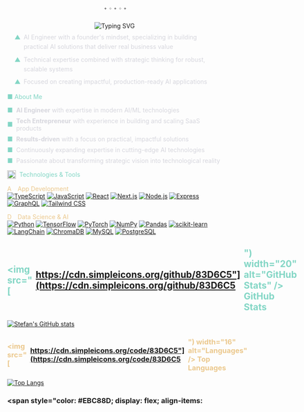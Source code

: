 <div align="center" style="margin: 0.5em 0 0.8em 0;"></div>

<div align="center" style="
  font-family: 'Fira Code', monospace;
  color: #737373;
  font-size: 0.9em;
  margin: -0.5em 0 1.2em 0;
  letter-spacing: 0.3em;
  line-height: 1.5;
">
  <span>✦</span><span>✧</span><span>✦</span><span>✧</span><span>✦</span>
</div>


<div style="display: flex; align-items: center; justify-content: center; margin: 0 auto; max-width: 800px; padding: 0 1em;">
  <span style="color: #83D6C5; margin-right: 0.5em;">
    <a href="https://git.io/typing-svg" style="display: inline-block; width: 100%;">
      <img src="https://readme-typing-svg.demolab.com?font=Fira+Code&weight=500&size=20&duration=3000&pause=1000&color=83D6C5&center=true&vCenter=true&width=100%25&lines=Building+intelligent+solutions+with+AI;Transforming+ideas+into+scalable+product" alt="Typing SVG" style="margin: 0.5em 0; display: inline-block; max-width: 100%;" />
    </a>
  </span>
</div>

<div style="
  max-width: 800px;
  margin: 0 auto;
  padding: 0 1.2em;
  color: #D6D6DD;
  line-height: 1.6;
  font-size: 1em;">
  <div style="display: flex; align-items: flex-start; margin-bottom: 0.5em;">
    <span style="color: #83D6C5; margin-right: 0.5em;">▲</span>
    <span>AI Engineer with a founder's mindset, specializing in building practical AI solutions that deliver real business value</span>
  </div>
  <div style="display: flex; align-items: flex-start; margin-bottom: 0.5em;">
    <span style="color: #83D6C5; margin-right: 0.5em;">▲</span>
    <span>Technical expertise combined with strategic thinking for robust, scalable systems</span>
  </div>
  <div style="display: flex; align-items: flex-start;">
    <span style="color: #83D6C5; margin-right: 0.5em;">▲</span>
    <span>Focused on creating impactful, production-ready AI applications</span>
  </div>
</div>

<span style="color: #83D6C5; display: flex; align-items: center; gap: 8px;">■ About Me</span>
<ul style="list-style-type: none; padding-left: 0; margin-left: 0;">
  <li style="display: flex; align-items: center; gap: 8px; margin-bottom: 8px;"><span style="color: #83D6C5;">■</span> <span style="color: #D6D6DD"><strong>AI Engineer</strong> with expertise in modern AI/ML technologies</span></li>
  <li style="display: flex; align-items: center; gap: 8px; margin-bottom: 8px;"><span style="color: #83D6C5;">■</span> <span style="color: #D6D6DD"><strong>Tech Entrepreneur</strong> with experience in building and scaling SaaS products</span></li>
  <li style="display: flex; align-items: center; gap: 8px; margin-bottom: 8px;"><span style="color: #83D6C5;">■</span> <span style="color: #D6D6DD"><strong>Results-driven</strong> with a focus on practical, impactful solutions</span></li>
  <li style="display: flex; align-items: center; gap: 8px; margin-bottom: 8px;"><span style="color: #83D6C5;">■</span> <span style="color: #D6D6DD">Continuously expanding expertise in cutting-edge AI technologies</span></li>
  <li style="display: flex; align-items: center; gap: 8px;"><span style="color: #83D6C5;">■</span> <span style="color: #D6D6DD">Passionate about transforming strategic vision into technological reality</span></li>
</ul>

<span style="color: #83D6C5; display: flex; align-items: center; gap: 8px;"><img src="https://cdn.simpleicons.org/tools/83D6C5" width="20" alt="Technologies" /> Technologies & Tools</span>

<span style="color: #EBC88D; display: flex; align-items: center; gap: 8px;"><img src="https://cdn.simpleicons.org/code/83D6C5" width="16" alt="App Development" /> App Development</span>
[![TypeScript](https://img.shields.io/badge/TypeScript-0D1117?style=flat&logo=typescript&logoColor=83D6C5)](https://www.typescriptlang.org/)
[![JavaScript](https://img.shields.io/badge/JavaScript-0D1117?style=flat&logo=javascript&logoColor=83D6C5)](https://developer.mozilla.org/en-US/docs/Web/JavaScript)
[![React](https://img.shields.io/badge/React-0D1117?style=flat&logo=react&logoColor=83D6C5)](https://reactjs.org/)
[![Next.js](https://img.shields.io/badge/Next.js-0D1117?style=flat&logo=nextdotjs&logoColor=83D6C5)](https://nextjs.org/)
[![Node.js](https://img.shields.io/badge/Node.js-0D1117?style=flat&logo=nodedotjs&logoColor=83D6C5)](https://nodejs.org/)
[![Express](https://img.shields.io/badge/Express-0D1117?style=flat&logo=express&logoColor=83D6C5)](https://expressjs.com/)
[![GraphQL](https://img.shields.io/badge/GraphQL-0D1117?style=flat&logo=graphql&logoColor=83D6C5)](https://graphql.org/)
[![Tailwind CSS](https://img.shields.io/badge/Tailwind_CSS-0D1117?style=flat&logo=tailwindcss&logoColor=83D6C5)](https://tailwindcss.com/)

<span style="color: #EBC88D; display: flex; align-items: center; gap: 8px;"><img src="https://cdn.simpleicons.org/brain/83D6C5" width="16" alt="Data Science & AI" /> Data Science & AI</span>
[![Python](https://img.shields.io/badge/Python-0D1117?style=flat&logo=python&logoColor=83D6C5)](https://www.python.org/)
[![TensorFlow](https://img.shields.io/badge/TensorFlow-0D1117?style=flat&logo=tensorflow&logoColor=83D6C5)](https://www.tensorflow.org/)
[![PyTorch](https://img.shields.io/badge/PyTorch-0D1117?style=flat&logo=pytorch&logoColor=83D6C5)](https://pytorch.org/)
[![NumPy](https://img.shields.io/badge/NumPy-0D1117?style=flat&logo=numpy&logoColor=83D6C5)](https://numpy.org/)
[![Pandas](https://img.shields.io/badge/Pandas-0D1117?style=flat&logo=pandas&logoColor=83D6C5)](https://pandas.pydata.org/)
[![scikit-learn](https://img.shields.io/badge/scikit--learn-0D1117?style=flat&logo=scikit-learn&logoColor=83D6C5)](https://scikit-learn.org/)
[![LangChain](https://img.shields.io/badge/LangChain-0D1117?style=flat&logo=langchain&logoColor=83D6C5)](https://python.langchain.com/)
[![ChromaDB](https://img.shields.io/badge/ChromaDB-0D1117?style=flat&logo=chromium&logoColor=83D6C5)](https://www.trychroma.com/)
[![MySQL](https://img.shields.io/badge/MySQL-0D1117?style=flat&logo=mysql&logoColor=83D6C5)](https://www.mysql.com/)
[![PostgreSQL](https://img.shields.io/badge/PostgreSQL-0D1117?style=flat&logo=postgresql&logoColor=83D6C5)](https://www.postgresql.org/)


## <span style="color: #83D6C5; display: flex; align-items: center; gap: 8px;"><img src="[https://cdn.simpleicons.org/github/83D6C5"](https://cdn.simpleicons.org/github/83D6C5") width="20" alt="GitHub Stats" /> GitHub Stats</span>

[![Stefan's GitHub stats](https://github-readme-stats.vercel.app/api?username=ethrdev&show_icons=true&theme=github_dark&bg_color=0D1117&hide_border=true&title_color=83D6C5&text_color=D6D6DD&icon_color=E394DC&ring_color=EBC88D&include_all_commits=true&count_private=true)](https://github.com/ethrdev)

### <span style="color: #EBC88D; display: flex; align-items: center; gap: 8px;"><img src="[https://cdn.simpleicons.org/code/83D6C5"](https://cdn.simpleicons.org/code/83D6C5") width="16" alt="Languages" /> Top Languages</span>
[![Top Langs](https://github-readme-stats.vercel.app/api/top-langs/?username=ethrdev&layout=compact&theme=github_dark&bg_color=0D1117&hide_border=true&title_color=83D6C5&text_color=D6D6DD&hide=html,css,scss&langs_count=6)](https://github.com/ethrdev)

### <span style="color: #EBC88D; display: flex; align-items:
